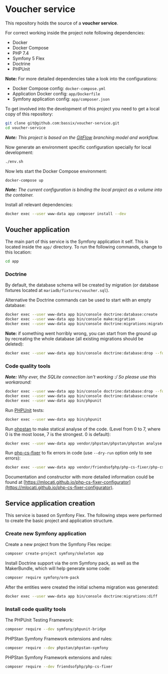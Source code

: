 # Voucher service

This repository holds the source of a **voucher service**.

For correct working inside the project note following dependencies:

- Docker
- Docker Compose
- PHP 7.4
- Symfony 5 Flex
- Doctrine
- PHPUnit

**Note:** For more detailed dependencies take a look into the configurations:

* Docker Compose config: `docker-compose.yml`
* Application Docker config: `app/Dockerfile`
* Symfony application config: `app/composer.json`

To get involved into the development of this project you need to get a local copy of this repository:

```bash
git clone git@github.com:bassix/voucher-service.git
cd voucher-service
```

_**Note:** This project is based on the [GitFlow](http://nvie.com/posts/a-successful-git-branching-model/) branching model and workflow._

Now generate an environment specific configuration specially for local development:

```bash
./env.sh
```

Now lets start the Docker Compose environment:

```bash
docker-compose up
```

_**Note:** The current configuration is binding the local project as a volume into the container._

Install all relevant dependencies:

```bash
docker exec --user www-data app composer install --dev
```

## Voucher application

The main part of this service is the Symfony application it self. This is located inside the `app/` directory. To run the following commands, change to this location:

```bash
cd app
```

### Doctrine

By default, the database schema will be created by migration (or database fixtures located at `mariadb/fixtures/voucher.sql`).

Alternative the Doctrine commands can be used to start with an empty database:

```bash
docker exec --user www-data app bin/console doctrine:database:create
docker exec --user www-data app bin/console make:migration
docker exec --user www-data app bin/console doctrine:migrations:migrate
```

**Note:** if something went horribly wrong, you can start from the ground up by recreating the whole database (all existing migrations should be deleted):

```bash
docker exec --user www-data app bin/console doctrine:database:drop --force
```

### Code quality tools

_**Note:** Why ever, the SQLite connection isn't working :/ So please use this workaround:_

```bash
docker exec --user www-data app bin/console doctrine:database:drop --force
docker exec --user www-data app bin/console doctrine:database:create
docker exec --user www-data app bin/phpunit
```

Run [PHPUnit](https://phpunit.de/) tests:

```bash
docker exec --user www-data app bin/phpunit
```

Run [phpstan](https://github.com/phpstan/phpstan) to make statical analyse of the code. (Level from 0 to 7, where 0 is the most loose, 7 is the strongest. 0 is default):

```bash
docker exec --user www-data app vendor/phpstan/phpstan/phpstan analyse --level 7
```

Run [php-cs-fixer](https://github.com/FriendsOfPHP/PHP-CS-Fixer) to fix errors in code (use `--dry-run` option only to see errors):

```bash
docker exec --user www-data app vendor/friendsofphp/php-cs-fixer/php-cs-fixer fix
```

Documentation and constructor with more detailed information could be found at [https://mlocati.github.io/php-cs-fixer-configurator](https://mlocati.github.io/php-cs-fixer-configurator).

## Service application creation

This service is based on Symfony Flex. The following steps were performed to create the basic project and application structure.

### Create new Symfony application

Create a new project from the Symfony Flex recipe:

```bash
composer create-project symfony/skeleton app
```

Install Doctrine support via the orm Symfony pack, as well as the MakerBundle, which will help generate some code:

```bash
composer require symfony/orm-pack
```

After the entities were created the initial schema migration was generated:

```bash
docker exec --user www-data app bin/console doctrine:migrations:diff
```

### Install code quality tools

The PHPUnit Testing Framework:

```bash
composer require --dev symfony/phpunit-bridge
```

PHPStan Symfony Framework extensions and rules:

```bash
composer require --dev phpstan/phpstan-symfony
```

PHPStan Symfony Framework extensions and rules:

```bash
composer require --dev friendsofphp/php-cs-fixer
```
